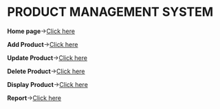 
# PRODUCT MANAGEMENT SYSTEM

**Home page**->[Click here](https://github.com/rashmitha006/Product-Managent-System/tree/main/ProductWeb/home.png)

**Add Product**->[Click here](https://github.com/rashmitha006/Product-Managent-System/tree/main/ProductWeb/AddProduct.png)

**Update Product**->[Click here](https://github.com/rashmitha006/Product-Managent-System/tree/main/ProductWeb/UpdateProduct.png)

**Delete Product**->[Click here](https://github.com/rashmitha006/Product-Managent-System/tree/main/ProductWeb/DeleteProduct.png)

**Display Product**->[Click here](https://github.com/rashmitha006/Product-Managent-System/tree/main/ProductWeb/DisplayProduct.png)

**Report**->[Click here](https://github.com/rashmitha006/Product-Managent-System/tree/main/ProductWeb/Report.png)
